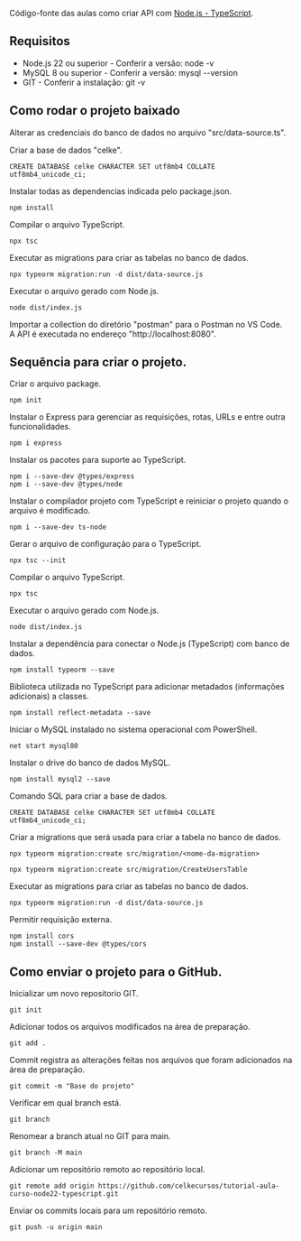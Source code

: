 Código-fonte das aulas como criar API com [Node.js - TypeScript](https://www.youtube.com/watch?v=sDvr_KVJzwE&list=PLmY5AEiqDWwAY8AyeNy1zv-n4LEdGz1iE).<br>

## Requisitos

* Node.js 22 ou superior - Conferir a versão: node -v
* MySQL 8 ou superior - Conferir a versão: mysql --version
* GIT - Conferir a instalação: git -v

## Como rodar o projeto baixado

Alterar as credenciais do banco de dados no arquivo "src/data-source.ts".

Criar a base de dados "celke".
```
CREATE DATABASE celke CHARACTER SET utf8mb4 COLLATE utf8mb4_unicode_ci;
```

Instalar todas as dependencias indicada pelo package.json.
```
npm install
```

Compilar o arquivo TypeScript.
```
npx tsc
```

Executar as migrations para criar as tabelas no banco de dados.
```
npx typeorm migration:run -d dist/data-source.js
```

Executar o arquivo gerado com Node.js.
```
node dist/index.js
```

Importar a collection do diretório "postman" para o Postman no VS Code.<br>
A API é executada no endereço "http://localhost:8080".<br>

## Sequência para criar o projeto.

Criar o arquivo package.
```
npm init
```

Instalar o Express para gerenciar as requisições, rotas, URLs e entre outra funcionalidades.
```
npm i express
```

Instalar os pacotes para suporte ao TypeScript.
```
npm i --save-dev @types/express
npm i --save-dev @types/node
```

Instalar o compilador projeto com TypeScript e reiniciar o projeto quando o arquivo é modificado.
```
npm i --save-dev ts-node
```

Gerar o arquivo de configuração para o TypeScript.
```
npx tsc --init
```

Compilar o arquivo TypeScript.
```
npx tsc
```

Executar o arquivo gerado com Node.js.
```
node dist/index.js
```

Instalar a dependência para conectar o Node.js (TypeScript) com banco de dados.
```
npm install typeorm --save
```

Biblioteca utilizada no TypeScript para adicionar metadados (informações adicionais) a classes.
```
npm install reflect-metadata --save
```

Iniciar o MySQL instalado no sistema operacional com PowerShell.
```
net start mysql80
```

Instalar o drive do banco de dados MySQL.
```
npm install mysql2 --save
```

Comando SQL para criar a base de dados.
```
CREATE DATABASE celke CHARACTER SET utf8mb4 COLLATE utf8mb4_unicode_ci;
```

Criar a migrations que será usada para criar a tabela no banco de dados.
```
npx typeorm migration:create src/migration/<nome-da-migration>
```
```
npx typeorm migration:create src/migration/CreateUsersTable
```

Executar as migrations para criar as tabelas no banco de dados.
```
npx typeorm migration:run -d dist/data-source.js
```

Permitir requisição externa.
```
npm install cors
npm install --save-dev @types/cors
```

## Como enviar o projeto para o GitHub.

Inicializar um novo repositorio GIT.
```
git init
```

Adicionar todos os arquivos modificados na área de preparação.
```
git add .
```

Commit registra as alterações feitas nos arquivos que foram adicionados na área de preparação.
```
git commit -m "Base do projeto"
```

Verificar em qual branch está.
```
git branch
```

Renomear a branch atual no GIT para main.
```
git branch -M main
```

Adicionar um repositório remoto ao repositório local.
```
git remote add origin https://github.com/celkecursos/tutorial-aula-curso-node22-typescript.git
```

Enviar os commits locais para um repositório remoto.
```
git push -u origin main
```
